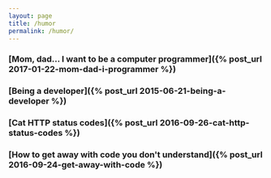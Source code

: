 ```yaml
---
layout: page
title: /humor
permalink: /humor/
---
```


### [Mom, dad... I want to be a computer programmer]({% post_url 2017-01-22-mom-dad-i-programmer %})

### [Being a developer]({% post_url 2015-06-21-being-a-developer %})

### [Cat HTTP status codes]({% post_url 2016-09-26-cat-http-status-codes %})

### [How to get away with code you don't understand]({% post_url 2016-09-24-get-away-with-code %})
